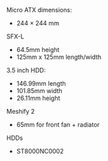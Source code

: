 

Micro ATX dimensions:
- 244 × 244 mm

SFX-L
- 64.5mm height
- 125mm x 125mm length/width

3.5 inch HDD:
- 146.99mm length
- 101.85mm width
- 26.11mm height


Meshify 2
- 65mm for front fan + radiator


HDDs
- ST8000NC0002
